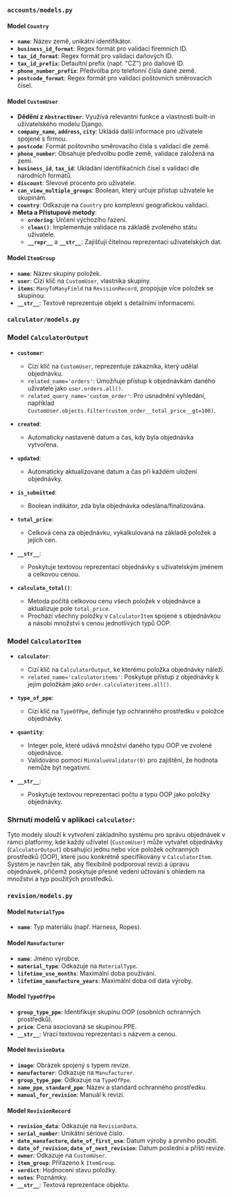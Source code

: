 ### `accounts/models.py`

#### Model `Country`

- **`name`**: Název země, unikátní identifikátor.
- **`business_id_format`**: Regex formát pro validaci firemních ID.
- **`tax_id_format`**: Regex formát pro validaci daňových ID.
- **`tax_id_prefix`**: Defaultní prefix (např. "CZ") pro daňové ID.
- **`phone_number_prefix`**: Předvolba pro telefonní čísla dané země.
- **`postcode_format`**: Regex formát pro validaci poštovních směrovacích čísel.

#### Model `CustomUser`

- **Dědění z `AbstractUser`**: Využívá relevantní funkce a vlastnosti built-in uživatelského modelu Django.
- **`company_name`, `address`, `city`**: Ukládá další informace pro uživatele spojené s firmou.
- **`postcode`**: Formát poštovního směrovacího čísla s validací dle země.
- **`phone_number`**: Obsahuje předvolbu podle země, validace založená na zemi.
- **`business_id`**, **`tax_id`**: Ukládání identifikačních čísel s validací dle národních formátů.
- **`discount`**: Slevové procento pro uživatele.
- **`can_view_multiple_groups`**: Boolean, který určuje přístup uživatele ke skupinám.
- **`country`**: Odkazuje na `Country` pro komplexní geografickou validaci.
- **Meta a Přístupové metody**:
  - **`ordering`**: Určení výchozího řazení.
  - **`clean()`**: Implementuje validace na základě zvoleného státu uživatele.
  - **`__repr__`** a **`__str__`**: Zajišťují čitelnou reprezentaci uživatelských dat.

#### Model `ItemGroup`

- **`name`**: Název skupiny položek.
- **`user`**: Cizí klíč na `CustomUser`, vlastníka skupiny.
- **`items`**: `ManyToManyField` na `RevisionRecord`, propojuje více položek se skupinou.
- **`__str__`**: Textově reprezentuje objekt s detailními informacemi.

### `calculator/models.py`

### Model `CalculatorOutput`

- **`customer`**:
  - Cizí klíč na `CustomUser`, reprezentuje zákazníka, který udělal objednávku.
  - `related_name='orders'`: Umožňuje přístup k objednávkám daného uživatele jako `user.orders.all()`.
  - `related_query_name='custom_order'`: Pro usnadnění vyhledání, například `CustomUser.objects.filter(custom_order__total_price__gt=100)`.

- **`created`**:
  - Automaticky nastavené datum a čas, kdy byla objednávka vytvořena.

- **`updated`**:
  - Automaticky aktualizované datum a čas při každém uložení objednávky.

- **`is_submitted`**:
  - Boolean indikátor, zda byla objednávka odeslána/finalizována.

- **`total_price`**:
  - Celková cena za objednávku, vykalkulovaná na základě položek a jejich cen.

- **`__str__`**:
  - Poskytuje textovou reprezentaci objednávky s uživatelským jménem a celkovou cenou.

- **`calculate_total()`**:
  - Metoda počítá celkovou cenu všech položek v objednávce a aktualizuje pole `total_price`.
  - Prochází všechny položky v `CalculatorItem` spojené s objednávkou a násobí množství s cenou jednotlivých typů OOP.

### Model `CalculatorItem`

- **`calculator`**:
  - Cizí klíč na `CalculatorOutput`, ke kterému položka objednávky náleží.
  - `related_name='calculatoritems'`: Poskytuje přístup z objednávky k jejím položkám jako `order.calculatoritems.all()`.

- **`type_of_ppe`**:
  - Cizí klíč na `TypeOfPpe`, definuje typ ochranného prostředku v položce objednávky.

- **`quantity`**:
  - Integer pole, které udává množství daného typu OOP ve zvolené objednávce.
  - Validováno pomocí `MinValueValidator(0)` pro zajištění, že hodnota nemůže být negativní.

- **`__str__`**:
  - Poskytuje textovou reprezentaci počtu a typu OOP jako položky objednávky.

### Shrnutí modelů v aplikaci `calculator`:

Tyto modely slouží k vytvoření základního systému pro správu objednávek v rámci platformy, 
kde každý uživatel (`CustomUser`) může vytvářet objednávky (`CalculatorOutput`) obsahující jednu nebo více 
položek ochranných prostředků (OOP), které jsou konkrétně specifikovány v `CalculatorItem`. Systém je navržen tak, 
aby flexibilně podporoval revizi a úpravu objednávek, přičemž poskytuje přesné vedení účtování s ohledem na množství a 
typ použitých prostředků.



### `revision/models.py`

#### Model `MaterialType` 

- **`name`**: Typ materiálu (např. Harness, Ropes).

#### Model `Manufacturer`

- **`name`**: Jméno výrobce.
- **`material_type`**: Odkazuje na `MaterialType`.
- **`lifetime_use_months`**: Maximální doba používání.
- **`lifetime_manufacture_years`**: Maximální doba od data výroby.

#### Model `TypeOfPpe` 

- **`group_type_ppe`**: Identifikuje skupinu OOP (osobních ochranných prostředků).
- **`price`**: Cena asociovaná se skupinou PPE.
- **`__str__`**: Vrací textovou reprezentaci s názvem a cenou.

#### Model `RevisionData`

- **`image`**: Obrázek spojený s typem revize.
- **`manufacturer`**: Odkazuje na `Manufacturer`.
- **`group_type_ppe`**: Odkazuje na `TypeOfPpe`.
- **`name_ppe`**, **`standard_ppe`**: Název a standard ochranného prostředku.
- **`manual_for_revision`**: Manuál k revizi.

#### Model `RevisionRecord`

- **`revision_data`**: Odkazuje na `RevisionData`.
- **`serial_number`**: Unikátní sériové číslo.
- **`date_manufacture`, `date_of_first_use`**: Datum výroby a prvního použití.
- **`date_of_revision`, `date_of_next_revision`**: Datum poslední a příští revize.
- **`owner`**: Odkazuje na `CustomUser`.
- **`item_group`**: Přiřazeno k `ItemGroup`.
- **`verdict`**: Hodnocení stavu položky.
- **`notes`**: Poznámky.
- **`__str__`**: Textová reprezentace objektu.
